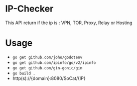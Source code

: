 # IP-Checker
This API return if the ip is : VPN, TOR, Proxy, Relay or Hosting
# Usage

* `go get github.com/joho/godotenv`
* `go get github.com/ipinfo/go/v2/ipinfo`
* `go get github.com/gin-gonic/gin`
* `go build .`
* http(s)://{domain}:8080/SoCat/{IP}

